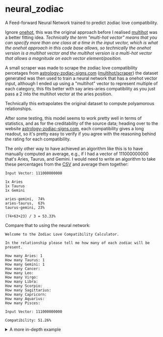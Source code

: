 # neural_zodiac
A Feed-forward Neural Network trained to predict zodiac love compatibility.

Ignore [onehot](/onehot), this was the original approach before I realised [multihot](/multihot) was a better fitting idea. *Technically the term "multi-hot vector" means that you can specify more than one class at a time in the input vector, which is what the onehot approach in this code base allows, so technically the onehot version is a multihot vector and the multihot version is a multi-hot vector that allows a magnitude on each vector element/position.*

A small scraper was made to scrape the zodiac love compatibility percetages from [astrology-zodiac-signs.com](https://www.astrology-zodiac-signs.com) ([multihot/scraper](multihot/scraper/scraper.php)) the dataset generated was then used to train a neural network that has a onehot vector input, although I ended up using a "multihot" vector to represent multiple of each category, this fits better with say aries-aries compatibility as you just pass a 2 into the multihot vector at the aries position.

Technically this extrapolates the original dataset to compute polyamorous relationships.

After some testing, this model seems to work pretty well in terms of statistics, and as for the creditability of the source data; heading over to the website [astrology-zodiac-signs.com](https://www.astrology-zodiac-signs.com), each compatibility gives a long readout, so it's pretty easy to verify if you agree with the reasoning behind the rating for each compatibility.

The only other way to have achieved an algorithm like this is to have manually computed an average, e.g., if I had a vector of 111000000000 that's Aries, Taurus, and Gemini. I would need to write an algorithm to take these percentages from the [CSV](https://github.com/jcwml/neural_zodiac/blob/main/multihot/scraper/zodiacs.csv) and average them together:
```
Input Vector: 111000000000

1x Aries
1x Taurus
1x Gemini

aries-gemini,  74%
aries-taurus,  63%
taurus-gemini, 23%

(74+63+23) / 3 = 53.33%
```

Compare that to using the neural network:
```
Welcome to the Zodiac Love Compatibility Calculator.

In the relationship please tell me how many of each zodiac will be present.

How many Aries: 1
How many Taurus: 1
How many Gemini: 1
How many Cancer: 
How many Leo: 
How many Virgo: 
How many Libra: 
How many Scorpio: 
How many Sagittarius: 
How many Capricorn: 
How many Aquarius: 
How many Pisces: 

Input Vector: 111000000000

Compatibility: 51.26%
```

<details>
    <summary>A more in-depth example</summary>
    
```
Input Vector: 402010201001

Input Vector Components:
4x Aries
2x Gemini
1x Leo
2x Libra
1x Sagittarius
1x Pisces

---

Relationship Interactions:

aries-gemini, 74%
aries-gemini, 74%
aries-gemini, 74%
aries-gemini, 74%

aries-gemini, 74%
aries-gemini, 74%
aries-gemini, 74%
aries-gemini, 74%

aries-aries, 75%
aries-aries, 75%
aries-aries, 75%

aries-aries, 75%
aries-aries, 75%

aries-aries, 75%

aries-leo, 83%
aries-leo, 83%
aries-leo, 83%
aries-leo, 83%

aries-libra, 62%
aries-libra, 62%
aries-libra, 62%
aries-libra, 62%

aries-libra, 62%
aries-libra, 62%
aries-libra, 62%
aries-libra, 62%

aries-sagittarius, 87%
aries-sagittarius, 87%
aries-sagittarius, 87%
aries-sagittarius, 87%

aries-pisces, 29%
aries-pisces, 29%
aries-pisces, 29%
aries-pisces, 29%
    
gemini-gemini, 83%

gemini-leo, 82%
gemini-leo, 82%

gemini-libra, 78%
gemini-libra, 78%

gemini-libra, 78%
gemini-libra, 78%

gemini-sagittarius, 92%
gemini-sagittarius, 92%

gemini-pisces, 10%
gemini-pisces, 10%

leo-libra, 75%
leo-libra, 75%

leo-sagittarius, 75%

leo-pisces, 14%

libra-libra, 68%

libra-sagittarius, 71%
libra-sagittarius, 71%

sagittarius-pisces, 50%

Averaged Score:
(74*8) + (75*9) + (83*5) + (62*8) + (87*4) + (29*4) + (82*2) + (78*4) + (92*2) + (10*2) + (71*2) + 132 = 3596 
3596 / 53 = 67.84%

---

Neural Zodiac:

Welcome to the Zodiac Love Compatibility Calculator.

In the relationship please tell me how many of each zodiac will be present.

How many Aries: 4
How many Taurus: 
How many Gemini: 2
How many Cancer: 
How many Leo: 1
How many Virgo: 
How many Libra: 2
How many Scorpio: 
How many Sagittarius: 1
How many Capricorn: 
How many Aquarius: 
How many Pisces: 1

Input Vector: 402010201001

Compatibility: 70.45%
```
You can see that even under complex inputs the neural models holds up.

</details>
